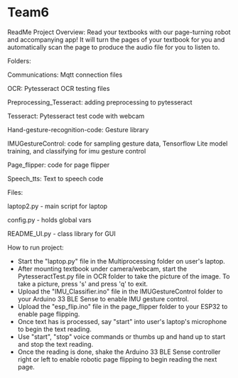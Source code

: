# Team6
ReadMe
Project Overview:
Read your textbooks with our page-turning robot and accompanying app! It will turn the pages of your textbook for you and automatically scan the page to produce the audio file for you to listen to.

Folders: 

Communications: Mqtt connection files 

OCR: Pytesseract OCR testing files 

Preprocessing_Tesseract: adding preprocessing to pytesseract

Tesseract: Pytesseract test code with webcam 

Hand-gesture-recognition-code: Gesture library

IMUGestureControl: code for sampling gesture data, Tensorflow Lite model training, and classifying for imu gesture control

Page_flipper: code for page flipper 

Speech_tts: Text to speech code 

Files:

laptop2.py - main script for laptop

config.py - holds global vars

README_UI.py - class library for GUI

How to run project: 
- Start the "laptop.py" file in the Multiprocessing folder on user's laptop. 
- After mounting textbook under camera/webcam, start the PytesseractTest.py file in OCR folder to take the picture of the image.  To take a picture, press 's' and press 'q' to exit. 
- Upload the "IMU_Classifier.ino" file in the IMUGestureControl folder to your Arduino 33 BLE Sense to enable IMU gesture control. 
- Upload the "esp_flip.ino" file in the page_flipper folder to your ESP32 to enable page flipping.
- Once text has is processed, say "start" into user's laptop's microphone to begin the text reading.  
- Use "start", "stop" voice commands or thumbs up and hand up to start and stop the text reading.  
- Once the reading is done, shake the Arduino 33 BLE Sense controller right or left to enable robotic page flipping to begin reading the next page.
